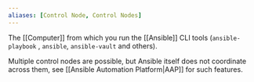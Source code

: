 ```yaml
---
aliases: [Control Node, Control Nodes]
---
```


The [[Computer]] from which you run the [[Ansible]] CLI tools (`ansible-playbook` , `ansible`, `ansible-vault` and others).

Multiple control nodes are possible, but Ansible itself does not coordinate across them, see [[Ansible Automation Platform|AAP]] for such features.

